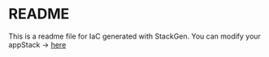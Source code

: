 # README
This is a readme file for IaC generated with StackGen.
You can modify your appStack -> [here](http://main.dev.stackgen.com/appstacks/9436d287-b0db-4506-b405-ffe5b7e39d43)
